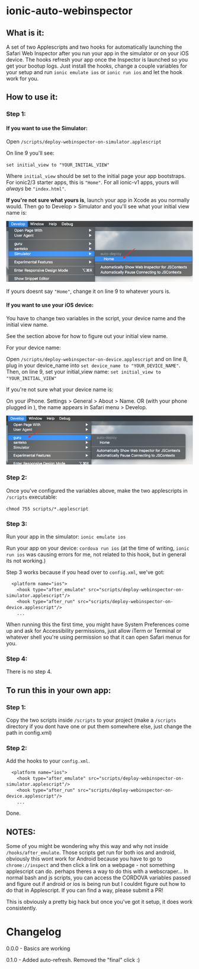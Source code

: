 # ionic-auto-webinspector


## What is it:

A set of two Applescripts and two hooks for automatically launching the Safari Web Inspector after you run your app in the simulator or on your iOS device. The hooks refresh your app once the Inspector is launched so you get your bootup logs. Just install the hooks, change a couple variables for your setup and run `ionic emulate ios` or `ionic run ios` and let the hook work for you. 

## How to use it:

### Step 1:

#### If you want to use the Simulator:

Open `/scripts/deploy-webinspector-on-simulator.applescript`

On line 9 you'll see:

`set initial_view to "YOUR_INITIAL_VIEW"`

Where `initial_view` should be set to the initial page your app bootstraps. For ionic2/3 starter apps, this is `"Home"`. For all ionic-v1 apps, yours will *always* be `"index.html"`. 

**If you're not sure what yours is**, launch your app in Xcode as you normally would. Then go to Develop > Simulator and you'll see what your initial view name is:

![Screenshot 1](/readme_imgs/screenshot1.png?raw=true "How to find your initial view name")

If yours doesnt say  `"Home"`, change it on line 9 to whatever yours is. 

#### If you want to use your iOS device:

You have to change two variables in the script, your device name and the initial view name.

See the section above for how to figure out your initial view name. 

For your device name: 

Open `/scripts/deploy-webinspector-on-device.applescript` and on line 8, plug in your device_name into `set device_name to "YOUR_DEVICE_NAME"`. Then, on line 9, set your initial_view name: `set initial_view to "YOUR_INITIAL_VIEW"`

If you're not sure what your device name is: 

On your iPhone. Settings > General > About > Name. OR (with your phone plugged in ), the name appears in Safari menu > Develop. 

![Screenshot 2](/readme_imgs/screenshot2.png?raw=true "Find Device Name")




### Step 2:
Once you've configured the variables above, make the two applescripts in `/scripts` executable:

`chmod 755 scripts/*.applescript` 

### Step 3:
Run your app in the simulator: `ionic emulate ios`

Run your app on your device: `cordova run ios` (at the time of writing, `ionic run ios` was causing errors for me, not related to this hook, but in general its not working.)

Step 3 works because if you head over to `config.xml`, we've got:

```
  <platform name="ios">
    <hook type="after_emulate" src="scripts/deploy-webinspector-on-simulator.applescript"/>
    <hook type="after_run" src="scripts/deploy-webinspector-on-device.applescript"/>
    ...
```

When running this the first time, you might have System Preferences come up and ask for Accessibility permissions, just allow iTerm or Terminal or whatever shell you're using permission so that it can open Safari menus for you. 

### Step 4:
There is no step 4.


## To run this in your own app:

### Step 1:
Copy the two scripts inside `/scripts` to your project (make a `/scripts` directory if you dont have one or put them somewhere else, just change the path in config.xml)

### Step 2:
Add the hooks to your `config.xml`.
```
  <platform name="ios">
    <hook type="after_emulate" src="scripts/deploy-webinspector-on-simulator.applescript"/>
    <hook type="after_run" src="scripts/deploy-webinspector-on-device.applescript"/>
    ...
```

Done. 

## NOTES: 

Some of you might be wondering why this way and why not inside `/hooks/after_emulate`. Those scripts get run for both ios and android, obviously this wont work for Android because you have to go to `chrome://inspect` and then click a link on a webpage - not something applescript can do. perhaps theres a way to do this with a webscraper... In normal bash and js scripts, you can access the CORDOVA variables passed and figure out if android or ios is being run but I couldnt figure out how to do that in Applescript. If you can find a way, please submit a PR! 

This is obviously a pretty big hack but once you've got it setup, it does work consistently. 


# Changelog

0.0.0 - Basics are working

0.1.0 - Added auto-refresh. Removed the "final" click :)